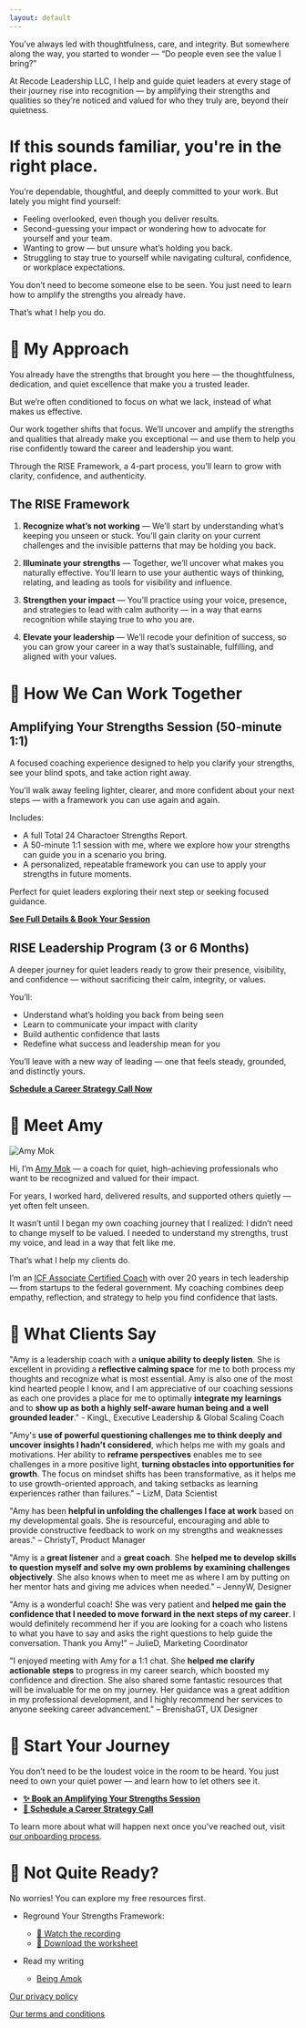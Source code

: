 ```yaml
---
layout: default
---
```


You’ve always led with thoughtfulness, care, and integrity.
But somewhere along the way, you started to wonder —
“Do people even see the value I bring?”

At Recode Leadership LLC, I help and guide quiet leaders at every stage of their journey rise into recognition — by amplifying their strengths and qualities so they’re noticed and valued for who they truly are, beyond their quietness.

# If this sounds familiar, you're in the right place.
You’re dependable, thoughtful, and deeply committed to your work.
But lately you might find yourself:

- Feeling overlooked, even though you deliver results.
- Second-guessing your impact or wondering how to advocate for yourself and your team.
- Wanting to grow — but unsure what’s holding you back.
- Struggling to stay true to yourself while navigating cultural, confidence, or workplace expectations.

You don’t need to become someone else to be seen.
You just need to learn how to amplify the strengths you already have.

That’s what I help you do.

# 🌼 My Approach
You already have the strengths that brought you here — the thoughtfulness, dedication, and quiet excellence that make you a trusted leader.

But we’re often conditioned to focus on what we lack, instead of what makes us effective.

Our work together shifts that focus. We’ll uncover and amplify the strengths and qualities that already make you exceptional — and use them to help you rise confidently toward the career and leadership you want.

Through the RISE Framework, a 4-part process, you’ll learn to grow with clarity, confidence, and authenticity.

## The RISE Framework
1. **Recognize what’s not working** —
We’ll start by understanding what’s keeping you unseen or stuck. You’ll gain clarity on your current challenges and the invisible patterns that may be holding you back.

2. **Illuminate your strengths** —
Together, we’ll uncover what makes you naturally effective. You’ll learn to use your authentic ways of thinking, relating, and leading as tools for visibility and influence.

3. **Strengthen your impact** —
You’ll practice using your voice, presence, and strategies to lead with calm authority — in a way that earns recognition while staying true to who you are.

4. **Elevate your leadership** —
We’ll recode your definition of success, so you can grow your career in a way that’s sustainable, fulfilling, and aligned with your values.

# 🌱 How We Can Work Together
## Amplifying Your Strengths Session (50-minute 1:1)
A focused coaching experience designed to help you clarify your strengths, see your blind spots, and take action right away.

You'll walk away feeling lighter, clearer, and more confident about your next steps — with a framework you can use again and again.

Includes:

- A full Total 24 Charactoer Strengths Report.
- A 50-minute 1:1 session with me, where we explore how your strengths can guide you in a scenario you bring.
- A personalized, repeatable framework you can use to apply your strengths in future moments.

Perfect for quiet leaders exploring their next step or seeking focused guidance.

[**See Full Details & Book Your Session**](https://docs.google.com/document/d/1AszPFQlnYjo8iB_ZMEDf4kSBKofHspRiEgAz5a0kjeA/edit)


## RISE Leadership Program (3 or 6 Months)
A deeper journey for quiet leaders ready to grow their presence, visibility, and confidence — without sacrificing their calm, integrity, or values.

You’ll:

- Understand what’s holding you back from being seen
- Learn to communicate your impact with clarity
- Build authentic confidence that lasts
- Redefine what success and leadership mean for you

You’ll leave with a new way of leading — one that feels steady, grounded, and distinctly yours.

[**Schedule a Career Strategy Call Now**](https://forms.gle/Mb3ngWVDmRrAj8ueA?usp_sharing)

# 💫 Meet Amy
![Amy Mok](/assets/amymok.jpeg)

Hi, I’m [Amy Mok](https://www.linkedin.com/in/amymok/) — a coach for quiet, high-achieving professionals who want to be recognized and valued for their impact.

For years, I worked hard, delivered results, and supported others quietly — yet often felt unseen.

It wasn’t until I began my own coaching journey that I realized: I didn’t need to change myself to be valued. I needed to understand my strengths, trust my voice, and lead in a way that felt like me.

That’s what I help my clients do.

I’m an [ICF Associate Certified Coach](https://www.credly.com/badges/2b0ed60c-aa6b-4e78-b2d2-bd70b4184dea/public_url) with over 20 years in tech leadership — from startups to the federal government. My coaching combines deep empathy, reflection, and strategy to help you find confidence that lasts.

# 🌾 What Clients Say
"Amy is a leadership coach with a **unique ability to deeply listen**. She is excellent in providing a **reflective calming space** for me to both process my thoughts and recognize what is most essential. Amy is also one of the most kind hearted people I know, and I am appreciative of our coaching sessions as each one provides a place for me to optimally **integrate my learnings** and to **show up as both a highly self-aware human being and a well grounded leader**." - KingL, Executive Leadership & Global Scaling Coach

"Amy's **use of powerful questioning challenges me to think deeply and uncover insights I hadn't considered**, which helps me with my goals and motivations. Her ability to **reframe perspectives** enables me to see challenges in a more positive light, **turning obstacles into opportunities for growth**. The focus on mindset shifts has been transformative, as it helps me to use growth-oriented approach, and taking setbacks as learning experiences rather than failures." – LizM, Data Scientist

"Amy has been **helpful in unfolding the challenges I face at work** based on my developmental goals. She is resourceful, encouraging and able to provide constructive feedback to work on my strengths and weaknesses areas." – ChristyT, Product Manager

"Amy is a **great listener** and a **great coach**. She **helped me to develop skills to question myself and solve my own problems by examining challenges objectively**. She also knows when to meet me as where I am by putting on her mentor hats and giving me advices when needed." – JennyW, Designer

"Amy is a wonderful coach! She was very patient and **helped me gain the confidence that I needed to move forward in the next steps of my career**. I would definitely recommend her if you are looking for a coach who listens to what you have to say and asks the right questions to help guide the conversation. Thank you Amy!" – JulieD, Marketing Coordinator

"I enjoyed meeting with Amy for a 1:1 chat. She **helped me clarify actionable steps** to progress in my career search, which boosted my confidence and direction. She also shared some fantastic resources that will be invaluable for me on my journey. Her guidance was a great addition in my professional development, and I highly recommend her services to anyone seeking career advancement." – BrenishaGT, UX Designer

# 🌼 Start Your Journey
You don’t need to be the loudest voice in the room to be heard.
You just need to own your quiet power — and learn how to let others see it.

- [**✨ Book an Amplifying Your Strengths Session**](https://docs.google.com/document/d/1AszPFQlnYjo8iB_ZMEDf4kSBKofHspRiEgAz5a0kjeA/edit)
- [**🌱 Schedule a Career Strategy Call**](https://forms.gle/Mb3ngWVDmRrAj8ueA)


To learn more about what will happen next once you've reached out, visit [our onboarding process](./onboarding-process.html).


# 🌿 Not Quite Ready?
No worries! You can explore my free resources first.
- Reground Your Strengths Framework:
  - [🎥 Watch the recording](https://academy.govloop.com/watch/NosWAHsgss7UkGzYGLbmfb)
  - [📝 Download the worksheet](https://docs.google.com/document/d/1Ci-PnSw34yV9dL5pYFzEzbHxiGO2Wg28xwJ8j9sGgv8/edit)

- Read my writing
  - [Being Amok](https://amymok.substack.com)


[Our privacy policy](./privacy-policy.html)

[Our terms and conditions](./terms-and-conditions.html)
